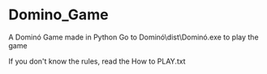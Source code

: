# Domino_Game
A Dominó Game made in Python 
Go to Dominó\dist\Dominó.exe to play the game

If you don't know the rules, read the How to PLAY.txt
